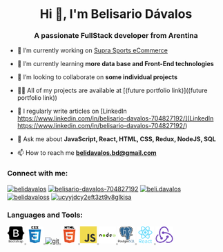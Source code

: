 <h1 align="center">Hi 👋, I'm Belisario Dávalos</h1>
<h3 align="center">A passionate FullStack developer from Arentina</h3>

- 🔭 I’m currently working on [Supra Sports eCommerce](https://lnkd.in/dNnCEFZV)

- 🌱 I’m currently learning **more data base and Front-End technologies**

- 👯 I’m looking to collaborate on **some individual projects**

- 👨‍💻 All of my projects are available at [(future portfolio link)]((future portfolio link))

- 📝 I regularly write articles on [LinkedIn https://www.linkedin.com/in/belisario-davalos-704827192/](LinkedIn https://www.linkedin.com/in/belisario-davalos-704827192/)

- 💬 Ask me about **JavaScript, React, HTML, CSS, Redux, NodeJS, SQL**

- 📫 How to reach me **belidavalos.bd@gmail.com**

<h3 align="left">Connect with me:</h3>
<p align="left">
<a href="https://twitter.com/belidavalos" target="blank"><img align="center" src="https://raw.githubusercontent.com/rahuldkjain/github-profile-readme-generator/master/src/images/icons/Social/twitter.svg" alt="belidavalos" height="30" width="40" /></a>
<a href="https://linkedin.com/in/belisario-davalos-704827192" target="blank"><img align="center" src="https://raw.githubusercontent.com/rahuldkjain/github-profile-readme-generator/master/src/images/icons/Social/linked-in-alt.svg" alt="belisario-davalos-704827192" height="30" width="40" /></a>
<a href="https://fb.com/beli.davalos" target="blank"><img align="center" src="https://raw.githubusercontent.com/rahuldkjain/github-profile-readme-generator/master/src/images/icons/Social/facebook.svg" alt="beli.davalos" height="30" width="40" /></a>
<a href="https://instagram.com/belidavaloss" target="blank"><img align="center" src="https://raw.githubusercontent.com/rahuldkjain/github-profile-readme-generator/master/src/images/icons/Social/instagram.svg" alt="belidavaloss" height="30" width="40" /></a>
<a href="https://www.youtube.com/c/ucyyjdcy2eft3zt9v8glkisa" target="blank"><img align="center" src="https://raw.githubusercontent.com/rahuldkjain/github-profile-readme-generator/master/src/images/icons/Social/youtube.svg" alt="ucyyjdcy2eft3zt9v8glkisa" height="30" width="40" /></a>
</p>

<h3 align="left">Languages and Tools:</h3>
<p align="left"> <a href="https://getbootstrap.com" target="_blank" rel="noreferrer"> <img src="https://raw.githubusercontent.com/devicons/devicon/master/icons/bootstrap/bootstrap-plain-wordmark.svg" alt="bootstrap" width="40" height="40"/> </a> <a href="https://www.w3schools.com/css/" target="_blank" rel="noreferrer"> <img src="https://raw.githubusercontent.com/devicons/devicon/master/icons/css3/css3-original-wordmark.svg" alt="css3" width="40" height="40"/> </a> <a href="https://git-scm.com/" target="_blank" rel="noreferrer"> <img src="https://www.vectorlogo.zone/logos/git-scm/git-scm-icon.svg" alt="git" width="40" height="40"/> </a> <a href="https://www.w3.org/html/" target="_blank" rel="noreferrer"> <img src="https://raw.githubusercontent.com/devicons/devicon/master/icons/html5/html5-original-wordmark.svg" alt="html5" width="40" height="40"/> </a> <a href="https://developer.mozilla.org/en-US/docs/Web/JavaScript" target="_blank" rel="noreferrer"> <img src="https://raw.githubusercontent.com/devicons/devicon/master/icons/javascript/javascript-original.svg" alt="javascript" width="40" height="40"/> </a> <a href="https://nodejs.org" target="_blank" rel="noreferrer"> <img src="https://raw.githubusercontent.com/devicons/devicon/master/icons/nodejs/nodejs-original-wordmark.svg" alt="nodejs" width="40" height="40"/> </a> <a href="https://www.postgresql.org" target="_blank" rel="noreferrer"> <img src="https://raw.githubusercontent.com/devicons/devicon/master/icons/postgresql/postgresql-original-wordmark.svg" alt="postgresql" width="40" height="40"/> </a> <a href="https://reactjs.org/" target="_blank" rel="noreferrer"> <img src="https://raw.githubusercontent.com/devicons/devicon/master/icons/react/react-original-wordmark.svg" alt="react" width="40" height="40"/> </a> <a href="https://redux.js.org" target="_blank" rel="noreferrer"> <img src="https://raw.githubusercontent.com/devicons/devicon/master/icons/redux/redux-original.svg" alt="redux" width="40" height="40"/> </a> </p>
